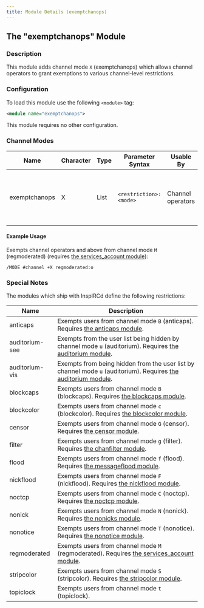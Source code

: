 ```yaml
---
title: Module Details (exemptchanops)
---
```


## The "exemptchanops" Module

### Description

This module adds channel mode `X` (exemptchanops) which allows channel operators to grant exemptions to various channel-level restrictions.

### Configuration

To load this module use the following `<module>` tag:

```xml
<module name="exemptchanops">
```

This module requires no other configuration.

### Channel Modes

Name          | Character | Type | Parameter Syntax       | Usable By         | Description
------------- | --------- | ---- | ---------------------- | ----------------- | -----------
exemptchanops | X         | List | `<restriction>:<mode>` | Channel operators | Exempts users with the &lt;mode&gt; prefix mode or higher from &lt;restriction&gt;.

#### Example Usage

Exempts channel operators and above from channel mode `M` (regmoderated) (requires [the services_account module](/3/modules/services_account)):

```plaintext
/MODE #channel +X regmoderated:o
```

### Special Notes

The modules which ship with InspIRCd define the following restrictions:

Name           | Description
-------------- | -----------
anticaps       | Exempts users from channel mode `B` (anticaps). Requires [the anticaps module](/3/modules/anticaps).
auditorium-see | Exempts from the user list being hidden by channel mode `u` (auditorium). Requires [the auditorium module](/3/modules/auditorium).
auditorium-vis | Exempts from being hidden from the user list by channel mode `u` (auditorium). Requires [the auditorium module](/3/modules/auditorium).
blockcaps      | Exempts users from channel mode `B` (blockcaps). Requires [the blockcaps module](/3/modules/blockcaps).
blockcolor     | Exempts users from channel mode `c` (blockcolor). Requires [the blockcolor module](/3/modules/blockcolor).
censor         | Exempts users from channel mode `G` (censor). Requires [the censor module](/3/modules/censor).
filter         | Exempts users from channel mode `g` (filter). Requires [the chanfilter module](/3/modules/chanfilter).
flood          | Exempts users from channel mode `f` (flood). Requires [the messageflood module](/3/modules/messageflood).
nickflood      | Exempts users from channel mode `F` (nickflood). Requires [the nickflood module](/3/modules/nickflood).
noctcp         | Exempts users from channel mode `C` (noctcp). Requires [the noctcp module](/3/modules/noctcp).
nonick         | Exempts users from channel mode `N` (nonick). Requires [the nonicks module](/3/modules/nonicks).
nonotice       | Exempts users from channel mode `T` (nonotice). Requires [the nonotice module](/3/modules/nonotice).
regmoderated   | Exempts users from channel mode `M` (regmoderated). Requires [the services_account module](/3/modules/services_account).
stripcolor     | Exempts users from channel mode `S` (stripcolor). Requires [the stripcolor module](/3/modules/stripcolor).
topiclock      | Exempts users from channel mode `t` (topiclock).
